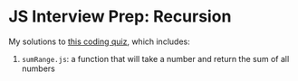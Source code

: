 # JS Interview Prep: Recursion

My solutions to [this coding quiz](https://www.codingame.com/playgrounds/5422/js-interview-prep-recursion), which includes:
1. `sumRange.js`: a function that will take a number and return the sum of all numbers
<!-- 2. `power.js`: a function which takes in a base and an exponent (if the exponent is 0, return 1)
3. `factorial.js`: a function that returns the factorial of a number
4. `all.js`: a function that accepts an array and a callback and returns true if every value in the array returns true when passed as parameter to the callback function
5. `productOfArray.js`:  -->